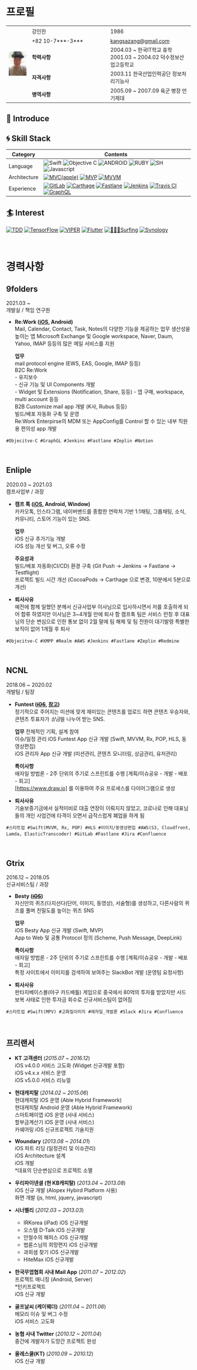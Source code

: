 
# 프로필

<table>
    <tr>
        <td rowspan="6"><img src="/Images/image.jpeg" title="강인찬" style="width:100px;""/></td>
        <td style="width:200px;height:25px;">강인찬</td><td>1986</td>
    </tr>
    <tr><td>+82 10-7***-3***</td><td><a href="mailto:kangsazang@gmail.com"> kangsazang@gmail.com </a></td></tr>
    <tr><td><b>학력사항</td><td>2004.03 ~ 한국IT학교 휴학<br>2001.03 ~ 2004.02 덕수정보산업고등학교
</td></tr>
    <tr><td><b>자격사항</td><td>2003.11 한국산업인력공단 정보처리기능사</td></tr>
    <tr><td><b>병역사항</td><td>2005.09 ~ 2007.09 육군 병장 만기제대</td></tr>
</table>

## :mega: Introduce


## :cyclone: Skill Stack

| Category | Contents |
|---|---|
| Language | ![Swift](https://img.shields.io/badge/Swift-%20-FFFFFF?style=plastic&logo=Swift) ![Objective C](https://img.shields.io/badge/Objective%20C-%20-FFFFFF?style=plastic) ![ANDROID](https://img.shields.io/badge/Android(Java)-%20-FFFFFF?style=plastic&logo=android)     ![RUBY](https://img.shields.io/badge/Ruby-%20-FFFFFF?style=plastic&logo=Ruby)  ![SH](https://img.shields.io/badge/ShellScript-%20-FFFFFF?style=plastic)   ![Javascript](https://img.shields.io/badge/Javascript-%20-FFFFFF?style=plastic&logo=Javascript) |
| Architecture | [![MVC(apple)](https://img.shields.io/static/v1?label=&message=MVC(apple)&logo=MVC(apple))]() [![MVP](https://img.shields.io/static/v1?label=&message=MVP&logo=MVP)]() [![MVVM](https://img.shields.io/static/v1?label=&message=MVVM&logo=MVVM)]() |
| Experience | [![GitLab](https://img.shields.io/static/v1?label=&message=GitLab&logo=GitLab)]() [![Carthage](https://img.shields.io/static/v1?label=&message=Carthage&logo=Carthage)]() [![Fastlane](https://img.shields.io/static/v1?label=&message=Fastlane&logo=Fastlane)]() [![Jenkins](https://img.shields.io/static/v1?label=&message=Jenkins&logo=Jenkins)]() [![Travis CI](https://img.shields.io/static/v1?label=&message=Travis%20CI&logo=Travis%20CI)]() [![GraphQL](https://img.shields.io/static/v1?label=&message=GraphQL&logo=graphql)]() |


 ## :surfer: Interest

 [![TDD](https://img.shields.io/static/v1?label=&message=TDD&logo=TDD)]() [![TensorFlow](https://img.shields.io/static/v1?label=&message=TensorFlow&logo=TensorFlow)]() [![VIPER](https://img.shields.io/static/v1?label=&message=VIPER&logo=VIPER)]() [![Flutter](https://img.shields.io/static/v1?label=&message=Flutter&logo=Flutter)]() 
 [![🏄🏻‍♂️Surfing](https://img.shields.io/static/v1?label=&message=Surfing&logo=Surfing)]() [![Synology](https://img.shields.io/static/v1?label=&message=Synology&logo=Synology)]() 




<br>

# 경력사항

## 9folders  
2021.03 ~   
개발실 / 책임 연구원

[Re:Work]: https://apps.apple.com/app/id1528303399
[Re:Work Enterprise]: https://apps.apple.com/app/id1528303033
[Re:Work MobileIron]: https://apps.apple.com/app/id1606857955

* **Re:Work ([iOS][Re:Work], Android)**   
Mail, Calendar, Contact, Task, Notes의 다양한 기능을 제공하는 업무 생산성을 높이는 앱 
Microsoft Exchange 및 Google workspace, Naver, Daum, Yahoo, IMAP 등등의 많은 메일 서비스를 지원 



    **업무**  
    mail protocol engine (EWS, EAS, Google, IMAP 등등)  
    B2C Re:Work  
        - 유지보수  
        - 신규 기능 및 UI Components 개발  
        - Widget 및 Extensions (Notification, Share, 등등)
        - 앱 구매, workspace, multi account 등등    
    B2B Customize mail app 개발 (K사, Rubus 등등)  
    빌드/배포 자동화 구축 및 운영  
    Re:Work Enterpirse의 MDM 또는 AppConfig를 Control 할 수 있는 내부 직원용 편의성 app 개발   

`#Objecitve-C #GraphGL #Jenkins #Fastlane #Zeplin #Notion` 

<br>

## Enliple 
2020.03 ~ 2021.03  
캠프사업부 / 과장

[CampTalk_AppStore]: https://apps.apple.com/kr/app/%EC%BA%A0%ED%94%84-%ED%86%A1/id1479500065

* **캠프 톡 ([iOS][CampTalk_AppStore], Android, Window)**   
카카오톡, 인스타그램, 네이버밴드를 종합한 연락처 기반 1:1채팅, 그룹채팅, 소식, 커뮤니티, 스토어 기능이 있는 SNS.  

    **업무**  
    iOS 신규 추가기능 개발  
    iOS 성능 개선 및 버그, 오류 수정  
    
    **주요성과**  
    빌드/배포 자동화(CI/CD) 환경 구축 (Git Push -> Jenkins -> Fastlane -> Testflight)  
    프로젝트 빌드 시간 개선 (CocoaPods -> Carthage 으로 변경, 10분에서 5분으로 개선)  

 * **퇴사사유**  
 예전에 함께 일했던 분께서 신규사업부 이사님으로 입사하시면서 저를 호출하게 되어 합류 하였지만 이사님은 3~4개월 만에 퇴사 함
 캠프톡 팀은 서비스 런칭 후 대표님의 단순 변심으로 인한 통보 없이 2월 말에 팀 해체 및 팀 전원이 대기발령
 특별한 보직이 없어 1개월 후 퇴사 


`#Objecitve-C #XMPP #Realm #AWS #Jenkins #Fastlane #Zeplin #Redmine` 

<br>

## NCNL 
2018.06 ~  2020.02  
개발팀 / 팀장

[Funtest_AppStore]: https://apps.apple.com/us/app/id1445647825  
[Funtest_Referance]: https://www.nextunicorn.kr/company/%EC%A3%BC%EC%8B%9D%ED%9A%8C%EC%82%AC%20%EC%97%94%EC%94%A8%EC%97%94%EC%97%98-ddcef73a65b13cf7/service/Funtest%20%ED%8E%80%ED%85%8C%EC%8A%A4%ED%8A%B8-9a3d845cf85a4a43

* **Funtest (~~[iOS][Funtest_AppStore]~~, [참고][Funtest_Referance])**   
정기적으로 주어지는 미션에 맞게 재미있는 콘텐츠를 업로드 하면 콘텐츠 우승자와, 콘텐츠 투표자가 *상금*을 나누어 받는 SNS.  

    **업무**
    전체적인 기획, 설계 참여   
    이슈/일정 관리
    iOS Funtest App 신규 개발 (Swift, MVVM, Rx, POP, HLS, 동영상편집)  
    iOS 관리자 App 신규 개발 (미션관리, 콘텐츠 모니터링, 상금관리, 유저관리)  
        
    **특이사항**    
    애자일 방법론 - 2주 단위의 주기로 스프린트를 수행 [계획/이슈공유 - 개발 - 배포 - 회고]  
    [https://www.draw.io] 를 이용하여 주요 프로세스를 다이어그램으로 생성  

 * **퇴사사유**  
 기술보증기금에서 실적미비로 대출 연장이 이뤄지지 않았고, 코로나로 인해 대표님들의 개인 사업건에 타격이 오면서 
 급작스럽게 폐업을 하게 됨  
    
`#스타트업 #Swift(MVVM, Rx, POP) #HLS #이미지/동영상편집 #AWS(S3, Cloudfront, Lamda, ElasticTranscoder) #GitLab #Fastlane #Jira #Confluence` 

<br>

## Gtrix 
2016.12 ~  2018.05  
신규서비스팀 / 과장

[Besty_AppStore]: https://itunes.apple.com/kr/app/besty/id1192060960

* **Besty  (~~[iOS][Besty_AppStore]~~)**   
자신만의 퀴즈(다지선다(단어, 이미지, 동영상), 서술형)를 생성하고, 다른사람의 퀴즈를 풀며 친밀도를 높이는 퀴즈 SNS  

    **업무**  
    iOS Besty App 신규 개발 (Swift, MVP)    
    App to Web 및 공통 Protocol 정의 (Scheme, Push Message, DeepLink)   
        
    **특이사항**    
    애자일 방법론 - 2주 단위의 주기로 스프린트를 수행 [계획/이슈공유 - 개발 - 배포 - 회고]  
    특정 사이트에서 이미지를 검색하여 보여주는 SlackBot 개발 (운영팀 요청사항)  

 * **퇴사사유**  
 판타지베이스볼(야구 카드배틀) 게임으로 중국에서 80억의 투자를 받았지만
 사드보복 사태로 인한 투자금 회수로 신규서비스팀이 없어짐   
 
 
 `#스타트업 #Swift(MPV) #고화질이미지 #에자일_개발론 #Slack #Jira #Confluence` 

<br>


## 프리랜서  

* **KT 고객센터**  (*2015.07 ~ 2016.12*)  
    iOS v4.0.0 서비스 고도화 (Widget 신규개발 포함)  
    iOS v4.x.x 서비스 운영   
    iOS v5.0.0 서비스 리뉴얼  

* **현대캐피탈**  (*2014.02 ~ 2015.06*)  
    현대캐피탈 iOS 운영 (Able Hybrid Framework)  
    현대캐피탈 Android 운영 (Able Hybrid Framework)  
    스마트페이앱 iOS 운영 (사내 서비스)  
    할부금계산기 iOS 운영 (사내 서비스)  
    카쉐어링 iOS 신규프로젝트 기술지원   

* **Woundary**  (*2013.08 ~ 2014.01*)        
    iOS 파트 리딩 (일정관리 및 이슈관리)  
    iOS Architecture 설계  
    iOS 개발  
    *대표의 단순변심으로 프로젝트 소멸    

* **우리파이넨셜 (현 KB캐피탈)**  (*2013.04 ~ 2013.08*)    
    iOS 신규 개발 (Alopex Hybird Platform 사용)  
    화면 개발 (js, html, jquery, javascript) 

* **시너벨리**  (*2012.03 ~ 2013.03*)  
     * IRKorea (iPad) iOS 신규개발 
     * 오스템 D-Talk iOS 신규개발
     * 안철수의 해피스 iOS 신규개발
     * 법륜스님의 희망편지 iOS 신규개발
     * 과외샘 찾기 iOS 신규개발
     * HiteMax iOS 신규개발 
     
* **한국무엽협회 사내 Mail App**  (*2011.07 ~ 2012.02*)  
    프로젝트 매니징 (Android, Server)   
    *턴키프로젝트   
    iOS 신규 개발     

* **골프날씨 (케이웨더)**  (*2011.04 ~ 2011.06*)  
    메모리 이슈 및 버그 수정   
    iOS 서비스 고도화  

* **농협 사내 Twitter**  (*2010.12 ~ 2011.04*)  
    중간에 개발자가 도망간 프로젝트 완성
    
* **올레스쿨(KT)**  (*2010.09 ~ 2010.12*)  
    iOS 신규 개발 


<!--

| 기간 | 프로젝트 | 내용 |
|---|---|---|
| 15.07 ~ 16.12 | KT 고객센터 | iOS v4.0.0 서비스 고도화 (Widget 신규개발 포함) <br> iOS v4.x.x 서비스 운영 <br> iOS v5.0.0 서비스 리뉴얼 <br> |
| 14.02 ~ 15.06 | 현대캐피탈 |     현대캐피탈 iOS / Android 운영 (Able Framework)  <br> 스마트페이앱 iOS 운영 (사내 서비스)  <br> 할부금계산기 iOS 운영 (사내 서비스)  <br> 카쉐어링 iOS 신규프로젝트 기술지원  <br> |
| 13.08 ~ 14.01 | Woundary | Woundary SNS iOS 개발 <br> iOS 파트 리딩 (아키텍쳐 설계, 개발 주도 및 팀원 관리) <br> *대표의 단순변심으로 프로젝트 소멸 |
| 13.04 ~ 13.08 | 우리파이넨셜<br>(현 KB캐피탈) | iOS 신규 개발 (Alopex Hybird Platform 사용) <br> 화면 개발 (js, html, jquery, javascript) |
| 12.03 ~ 13.03 | 시너벨리 |  IRKorea (iPad) iOS 신규개발 <br>오스템 D-Talk iOS 신규개발<br>안철수의 해피스 iOS 신규개발<br>법륜스님의 희망편지 iOS 신규개발<br>과외샘 찾기 iOS 신규개발<br>HiteMax iOS 신규개발 <br>
 |
| 11.07 ~ 12.02 | 한국무엽협회<br>사내 메일 App<br>(턴키 프로젝트) | 서비스 신규 개발 |
| 11.04 ~ 11.06 | 골프날씨 (케이웨더) | iOS 고도화 |
| 10.12 ~ 11.04 | 농협 사내 Twitter | 중간에 개발자가 도망간 프로젝트 완성 |
| 10.09 ~ 10.12 | 올레스쿨(KT) | iOS 신규개발 |

-->
